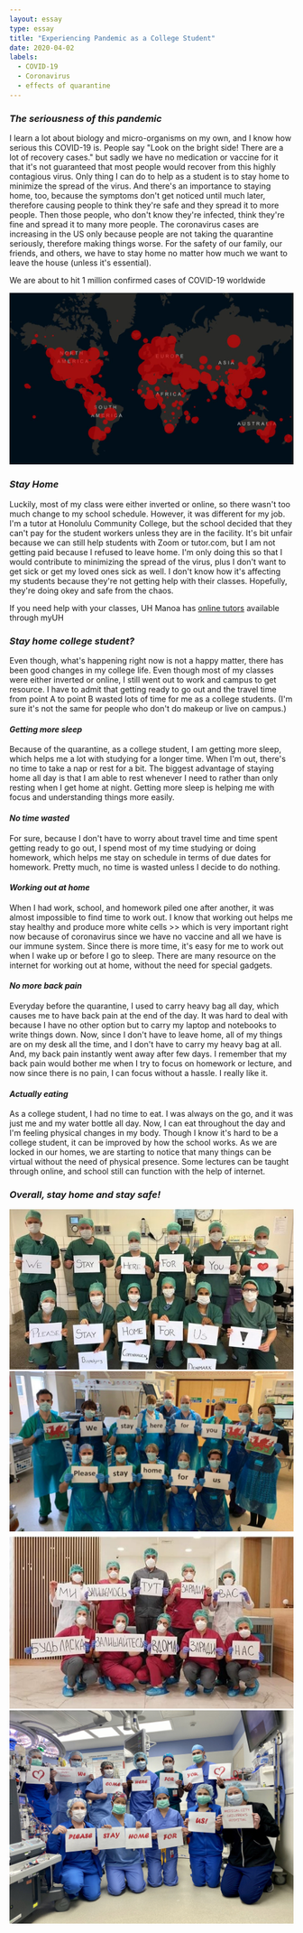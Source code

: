 ```yaml
---
layout: essay
type: essay
title: "Experiencing Pandemic as a College Student"
date: 2020-04-02
labels:
  - COVID-19
  - Coronavirus
  - effects of quarantine
---
```


### *The seriousness of this pandemic*
I learn a lot about biology and micro-organisms on my own, and
I know how serious this COVID-19 is. People say "Look on the 
bright side! There are a lot of recovery cases." but sadly we 
have no medication or vaccine for it that it's not guaranteed
that most people would recover from this highly contagious virus. 
Only thing I can do to help as a student is to stay home to 
minimize the spread of the virus. And there's an importance to 
staying home, too, because the symptoms don't get noticed until
much later, therefore causing people to think they're safe and 
they spread it to more people. Then those people, who
don't know they're infected, think they're fine and spread it 
to many more people. The coronavirus cases are increasing in the 
US only because people are not taking the quarantine seriously, 
therefore making things worse. For the safety of our family, 
our friends, and others, we have to stay home no matter how much
we want to leave the house (unless it's essential). 

<i class="globe icon"></i> We are about to hit 1 million confirmed cases of COVID-19 worldwide 

<img class="ui huge centered rounded image" src="/images/map.JPG">

### *Stay Home*
Luckily, most of my class were either inverted or online, so there
wasn't too much change to my school schedule. However, it was
different for my job. I'm a tutor at Honolulu Community College, 
but the school decided that they can't pay for the student workers
unless they are in the facility. It's bit unfair because
we can still help students with Zoom or tutor.com, but I am not 
getting paid because I refused to leave home. I'm only doing this
so that I would contribute to minimizing the spread of the virus, 
plus I don't want to get sick or get my loved ones sick as well.
I don't know how it's affecting my students because they're not
getting help with their classes. Hopefully, they're doing okey
and safe from the chaos. 

<i class="info icon"></i> If you need help with your
classes, UH Manoa has <a href="https://www.hawaii.edu/tutor/index.php" target="_blank">online tutors</a>
available through myUH

### *Stay home college student?*
Even though, what's happening right now is not a happy matter, 
there has been good changes in my college life. Even though most
of my classes were either inverted or online, I still went out to
work and campus to get resource. I have to admit that getting ready
to go out and the travel time from point A to point B wasted lots
of time for me as a college students. (I'm sure it's not the same for
people who don't do makeup or live on campus.)

#### *Getting more sleep*
Because of the quarantine, as a college student, I am getting more
sleep, which helps me a lot with studying for a longer time. 
When I'm out, there's no time to take a nap or rest for a bit. 
The biggest advantage of staying home all day is that I am able to
rest whenever I need to rather than only resting when I get home at night.
Getting more sleep is helping me with focus and understanding 
things more easily. 

#### *No time wasted*
For sure, because I don't have to worry about travel time and time
spent getting ready to go out, I spend most of my time studying
or doing homework, which helps me stay on schedule in terms of 
due dates for homework. Pretty much, no time is wasted unless I 
decide to do nothing. 

#### *Working out at home*
When I had work, school, and homework piled one after another, it was
almost impossible to find time to work out. I know that working out
helps me stay healthy and produce more white cells >> which is very
important right now because of coronavirus since we have no vaccine
and all we have is our immune system. Since there is more time,
it's easy for me to work out when I wake up or before I go to sleep.
There are many resource on the internet for working out at home, 
without the need for special gadgets. 

#### *No more back pain*
Everyday before the quarantine, I used to carry heavy bag all day, 
which causes me to have back pain at the end of the day. It was hard
to deal with because I have no other option but to carry my laptop and
notebooks to write things down. Now, since I don't have to leave home,
all of my things are on my desk all the time, and I don't have to carry my 
heavy bag at all. And, my back pain instantly went away after few days.
I remember that my back pain would bother me when I try to focus on
homework or lecture, and now since there is no pain, I can focus without
a hassle. I really like it. 

#### *Actually eating*
As a college student, I had no time to eat. I was always on the go, and
it was just me and my water bottle all day. Now, I can eat throughout the
day and I'm feeling physical changes in my body. Though I know it's hard to
be a college student, it can be improved by how the school works. As we are
locked in our homes, we are starting to notice that many things can be virtual
without the need of physical presence. Some lectures can be taught through
online, and school still can function with the help of internet. 

### *Overall, stay home and stay safe!*
<img class="ui huge centered rounded image" src="/images/doctors.jpg">

<img class="ui huge centered rounded image" src="/images/doc.jpg">

<img class="ui huge centered rounded image" src="/images/doctor.jpg">

<img class="ui huge centered rounded image" src="/images/docs.jpeg">
<br/>